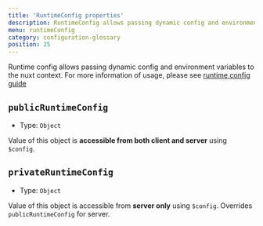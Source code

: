 ```yaml
---
title: 'RuntimeConfig properties'
description: RuntimeConfig allows passing dynamic config and environment variables to the nuxt context
menu: runtimeConfig
category: configuration-glossary
position: 25
---
```


Runtime config allows passing dynamic config and environment variables to the nuxt context. For more information of usage, please see [runtime config guide](/guide/runtime-config)

## `publicRuntimeConfig`

- Type: `Object`

Value of this object is **accessible from both client and server** using `$config`.

## `privateRuntimeConfig`

- Type: `Object`

Value of this object is accessible from **server only** using `$config`. Overrides `publicRuntimeConfig` for server.
